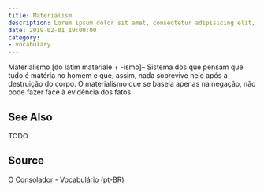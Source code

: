 ```yaml
---
title: Materialism
description: Lorem ipsum dolor sit amet, consectetur adipisicing elit, sed do eiusmod tempor incididunt ut labore et dolore magna aliqua.  TODO
date: 2019-02-01 19:00:00
category:
- vocabulary
---
```


Materialismo [do latim materiale + -ismo]– Sistema dos que pensam que tudo é matéria no homem e que, assim, nada sobrevive nele após a destruição do corpo. O materialismo que se baseia apenas na negação, não pode fazer face à evidência dos fatos.

## See Also
TODO

## Source
[O Consolador - Vocabulário (pt-BR)](http://www.oconsolador.com.br/linkfixo/vocabulario/principal.html)
